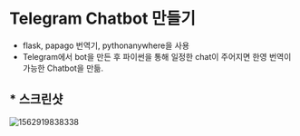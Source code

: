 # Telegram Chatbot 만들기

* flask, papago 번역기, pythonanywhere을 사용
* Telegram에서 bot을 만든 후 파이썬을 통해 일정한 chat이 주어지면 한영 번역이 가능한 Chatbot을 만듦.

## * 스크린샷

![1562919838338](C:\Users\student\AppData\Roaming\Typora\typora-user-images\1562919838338.png)